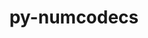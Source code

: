 ---
title: "py-numcodecs"
layout: cache
categories: [package, develop]
meta: {"compilers": ["gcc@11.4.0"], "num_specs": 9, "num_specs_by_stack": {"e4s": 9, "root": 9}, "oss": ["ubuntu22.04"], "platforms": ["linux"], "stacks": ["e4s", "root"], "targets": ["x86_64_v3"], "versions": ["0.15.0"]}
spec_details: [{"compiler": "gcc@11.4.0", "hash": "6cqjlsnutowwozpq47skliem3aw4s24i", "os": "ubuntu22.04", "platform": "linux", "size": "-", "stacks": ["e4s", "root"], "target": "x86_64_v3", "variants": ["build_system=python_pip", "~msgpack"], "versions": ["0.15.0"]}, {"compiler": "gcc@11.4.0", "hash": "apnokymkbgu6w2b6kddvfqobkukhxkud", "os": "ubuntu22.04", "platform": "linux", "size": "-", "stacks": ["e4s", "root"], "target": "x86_64_v3", "variants": ["build_system=python_pip", "~msgpack"], "versions": ["0.15.0"]}, {"compiler": "gcc@11.4.0", "hash": "azpio6shufflpysxe2phn5mhh7uknp2p", "os": "ubuntu22.04", "platform": "linux", "size": "-", "stacks": ["e4s", "root"], "target": "x86_64_v3", "variants": ["build_system=python_pip", "~msgpack"], "versions": ["0.15.0"]}, {"compiler": "gcc@11.4.0", "hash": "bjhtddp4qb746miu2eez7tmcm7upydhr", "os": "ubuntu22.04", "platform": "linux", "size": "-", "stacks": ["e4s", "root"], "target": "x86_64_v3", "variants": ["build_system=python_pip", "~msgpack"], "versions": ["0.15.0"]}, {"compiler": "gcc@11.4.0", "hash": "cgfor54yfqlgn5hivh3onkjckzvf62nr", "os": "ubuntu22.04", "platform": "linux", "size": "-", "stacks": ["e4s", "root"], "target": "x86_64_v3", "variants": ["build_system=python_pip", "~msgpack"], "versions": ["0.15.0"]}, {"compiler": "gcc@11.4.0", "hash": "mwigjdr6f7edxah3ezgibd6s67l4ix2x", "os": "ubuntu22.04", "platform": "linux", "size": "-", "stacks": ["e4s", "root"], "target": "x86_64_v3", "variants": ["build_system=python_pip", "~msgpack"], "versions": ["0.15.0"]}, {"compiler": "gcc@11.4.0", "hash": "qcs3hkmsgzbfrydnwcjhuldnto6ux7nj", "os": "ubuntu22.04", "platform": "linux", "size": "-", "stacks": ["e4s", "root"], "target": "x86_64_v3", "variants": ["build_system=python_pip", "~msgpack"], "versions": ["0.15.0"]}, {"compiler": "gcc@11.4.0", "hash": "qxcnxj72qtkklorutsvz6jppxwjhctap", "os": "ubuntu22.04", "platform": "linux", "size": "-", "stacks": ["e4s", "root"], "target": "x86_64_v3", "variants": ["build_system=python_pip", "~msgpack"], "versions": ["0.15.0"]}, {"compiler": "gcc@11.4.0", "hash": "zbjsayqeal3bth366pkybor2mrtdwdpd", "os": "ubuntu22.04", "platform": "linux", "size": "-", "stacks": ["e4s", "root"], "target": "x86_64_v3", "variants": ["build_system=python_pip", "~msgpack"], "versions": ["0.15.0"]}]
---